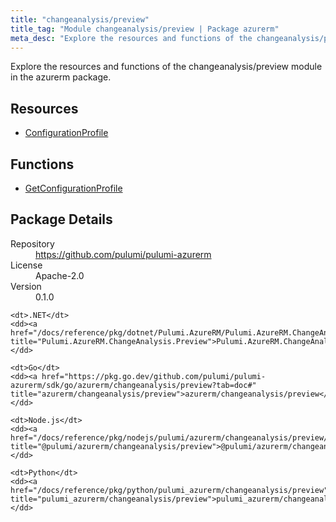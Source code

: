 ```yaml
---
title: "changeanalysis/preview"
title_tag: "Module changeanalysis/preview | Package azurerm"
meta_desc: "Explore the resources and functions of the changeanalysis/preview module in the azurerm package."
---
```


<!-- WARNING: this file was generated by Pulumi Docs Generator. -->
<!-- Do not edit by hand unless you're certain you know what you are doing! -->

Explore the resources and functions of the changeanalysis/preview module in the azurerm package.

<h2 id="resources">Resources</h2>
<ul class="api">
    <li><a href="configurationprofile" title="ConfigurationProfile"><span class="symbol resource"></span>ConfigurationProfile</a></li>
</ul>

<h2 id="functions">Functions</h2>
<ul class="api">
    <li><a href="getconfigurationprofile" title="GetConfigurationProfile"><span class="symbol function"></span>GetConfigurationProfile</a></li>
</ul>

<h2 id="package-details">Package Details</h2>
<dl class="package-details">
	<dt>Repository</dt>
	<dd><a href="https://github.com/pulumi/pulumi-azurerm">https://github.com/pulumi/pulumi-azurerm</a></dd>
	<dt>License</dt>
	<dd>Apache-2.0</dd>
	<dt>Version</dt>
	<dd>0.1.0</dd>
</dl>



<dl class="tabular">

    <dt>.NET</dt>
    <dd><a href="/docs/reference/pkg/dotnet/Pulumi.AzureRM/Pulumi.AzureRM.ChangeAnalysis.Preview.html" title="Pulumi.AzureRM.ChangeAnalysis.Preview">Pulumi.AzureRM.ChangeAnalysis.Preview</a></dd>

    <dt>Go</dt>
    <dd><a href="https://pkg.go.dev/github.com/pulumi/pulumi-azurerm/sdk/go/azurerm/changeanalysis/preview?tab=doc#" title="azurerm/changeanalysis/preview">azurerm/changeanalysis/preview</a></dd>

    <dt>Node.js</dt>
    <dd><a href="/docs/reference/pkg/nodejs/pulumi/azurerm/changeanalysis/preview/#" title="@pulumi/azurerm/changeanalysis/preview">@pulumi/azurerm/changeanalysis/preview</a></dd>

    <dt>Python</dt>
    <dd><a href="/docs/reference/pkg/python/pulumi_azurerm/changeanalysis/preview" title="pulumi_azurerm/changeanalysis/preview">pulumi_azurerm/changeanalysis/preview</a></dd>

</dl>

